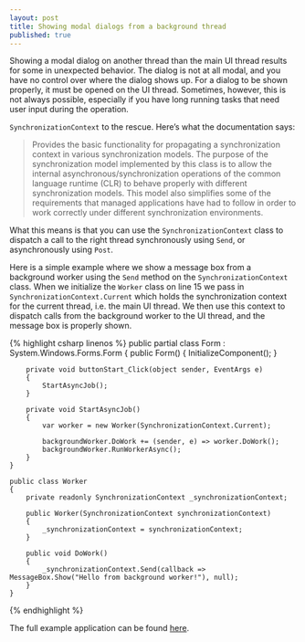 ```yaml
---
layout: post
title: Showing modal dialogs from a background thread
published: true
---
```


Showing a modal dialog on another thread than the main UI thread results for some in unexpected behavior. The dialog is not at all modal, and you have no control over where the dialog shows up. For a dialog to be shown properly, it must be opened on the UI thread. Sometimes, however, this is not always possible, especially if you have long running tasks that need user input during the operation.

<code>SynchronizationContext</code> to the rescue. Here’s what the documentation says:

>Provides the basic functionality for propagating a synchronization context in various synchronization models. The purpose of the synchronization model implemented by this class is to allow the internal asynchronous/synchronization operations of the common language runtime (CLR) to behave properly with different synchronization models. This model also simplifies some of the requirements that managed applications have had to follow in order to work correctly under different synchronization environments.

What this means is that you can use the <code>SynchronizationContext</code> class to dispatch a call to the right thread synchronously using <code>Send</code>, or asynchronously using <code>Post</code>.

Here is a simple example where we show a message box from a background worker using the <code>Send</code> method on the <code>SynchronizationContext</code> class. When we initialize the <code>Worker</code> class on line 15 we pass in <code>SynchronizationContext.Current</code> which holds the synchronization context for the current thread, i.e. the main UI thread. We then use this context to dispatch calls from the background worker to the UI thread, and the message box is properly shown.

{% highlight csharp linenos %}
	public partial class Form : System.Windows.Forms.Form
	{
	    public Form()
	    {
	        InitializeComponent();
	    }

	    private void buttonStart_Click(object sender, EventArgs e)
	    {
	        StartAsyncJob();
	    }

	    private void StartAsyncJob()
	    {
	        var worker = new Worker(SynchronizationContext.Current);

	        backgroundWorker.DoWork += (sender, e) => worker.DoWork();
	        backgroundWorker.RunWorkerAsync();
	    }
	}

	public class Worker
	{
	    private readonly SynchronizationContext _synchronizationContext;

	    public Worker(SynchronizationContext synchronizationContext)
	    {
	        _synchronizationContext = synchronizationContext;
	    }

	    public void DoWork()
	    {
	        _synchronizationContext.Send(callback => MessageBox.Show("Hello from background worker!"), null);
	    }
	}
{% endhighlight %}

The full example application can be found [here](http://github.com/thedersen/Sandbox/tree/master/SynchronizationContext/).